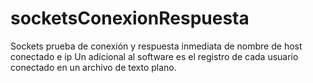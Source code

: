 # socketsConexionRespuesta
Sockets prueba de conexión y respuesta inmediata de nombre de host conectado e ip
Un adicional al software es el registro de cada usuario conectado en un archivo de texto plano.
